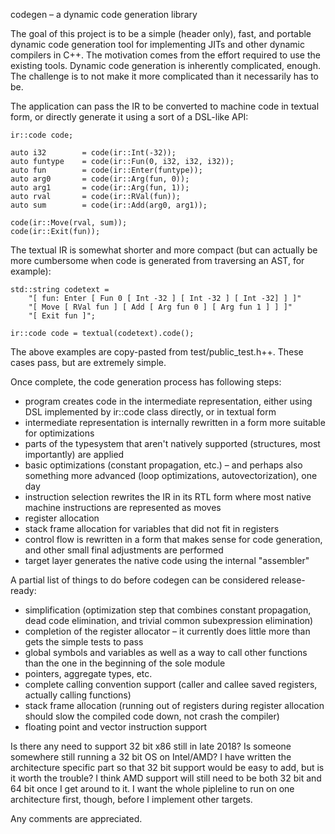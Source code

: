 codegen – a dynamic code generation library

The goal of this project is to be a simple (header only), fast, and portable dynamic code
generation tool for implementing JITs and other dynamic compilers in C++. The
motivation comes from the effort required to use the existing tools. Dynamic
code generation is inherently complicated, enough. The challenge is to not
make it more complicated than it necessarily has to be.

The application can pass the IR to be converted to machine code in textual form, or directly generate it using a sort of a DSL-like API:

    ir::code code;

    auto i32        = code(ir::Int(-32));
    auto funtype    = code(ir::Fun(0, i32, i32, i32));
    auto fun        = code(ir::Enter(funtype));
    auto arg0       = code(ir::Arg(fun, 0));
    auto arg1       = code(ir::Arg(fun, 1));
    auto rval       = code(ir::RVal(fun));
    auto sum        = code(ir::Add(arg0, arg1));

    code(ir::Move(rval, sum));
    code(ir::Exit(fun));

The textual IR is somewhat shorter and more compact (but can actually be more cumbersome when code is generated from traversing an AST, for example):

    std::string codetext =
        "[ fun: Enter [ Fun 0 [ Int -32 ] [ Int -32 ] [ Int -32] ] ]"
        "[ Move [ RVal fun ] [ Add [ Arg fun 0 ] [ Arg fun 1 ] ] ]"
        "[ Exit fun ]";

    ir::code code = textual(codetext).code();

The above examples are copy-pasted from test/public_test.h++. These cases pass, but are extremely simple.

Once complete, the code generation process has following steps:

* program creates code in the intermediate representation, either using DSL implemented by ir::code class directly, or in textual form
* intermediate representation is internally rewritten in a form more suitable for optimizations
* parts of the typesystem that aren't natively supported (structures, most importantly) are applied
* basic optimizations (constant propagation, etc.) – and perhaps also something more advanced (loop optimizations, autovectorization), one day
* instruction selection rewrites the IR in its RTL form where most native machine instructions are represented as moves
* register allocation
* stack frame allocation for variables that did not fit in registers
* control flow is rewritten in a form that makes sense for code generation, and other small final adjustments are performed
* target layer generates the native code using the internal "assembler"

A partial list of things to do before codegen can be considered release-ready:

* simplification (optimization step that combines constant propagation, dead code elimination, and trivial common subexpression elimination)
* completion of the register allocator – it currently does little more than gets the simple tests to pass
* global symbols and variables as well as a way to call other functions than the one in the beginning of the sole module
* pointers, aggregate types, etc.
* complete calling convention support (caller and callee saved registers, actually calling functions)
* stack frame allocation (running out of registers during register allocation should slow the compiled code down, not crash the compiler)
* floating point and vector instruction support

Is there any need to support 32 bit x86 still in late 2018? Is someone somewhere still running a 32 bit OS on Intel/AMD?
I have written the architecture specific part so that 32 bit support would be easy to add, but is it worth the trouble?
I think AMD support will still need to be both 32 bit and 64 bit once I get around to it.
I want the whole pipleline to run on one architecture first, though, before I implement other targets.

Any comments are appreciated.
